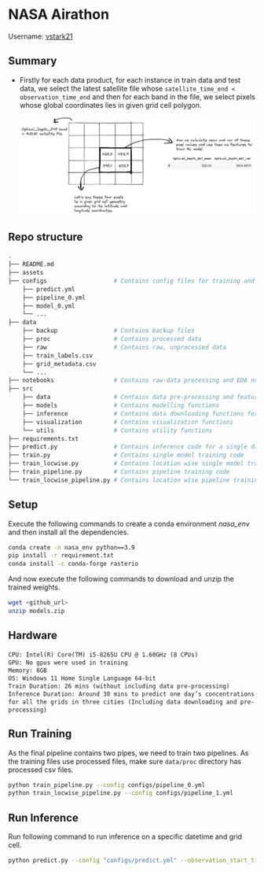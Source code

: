 # NASA Airathon

Username: [vstark21](https://www.drivendata.org/users/vstark21/)

## Summary

* Firstly for each data product, for each instance in train data and test data, we select the latest satellite file whose `satellite_time_end < observation_time_end` and then for each band in the file, we select pixels whose global coordinates lies in given grid cell polygon. 
  
  ![dp](assets/dp.png)

## Repo structure

```bash
.
├── README.md 
├── assets
├── configs                   # Contains config files for training and inference
    ├── predict.yml
    ├── pipeline_0.yml
    ├── model_0.yml
    └── ...
├── data
    ├── backup                # Contains backup files
    ├── proc                  # Contains processed data
    ├── raw                   # Contains raw, unprocessed data
    ├── train_labels.csv
    ├── grid_metadata.csv
    └── ...
├── notebooks                 # Contains raw-data processing and EDA notebooks
├── src
    ├── data                  # Contains data pre-processing and feature engineering functions
    ├── models                # Contains modelling functions
    ├── inference             # Contains data downloading functions for inference
    ├── visualization         # Contains visualization functions
    └── utils                 # Contains utility functions
├── requirements.txt
├── predict.py                # Contains inference code for a single data point
├── train.py                  # Contains single model training code
├── train_locwise.py          # Contains location wise single model training code
├── train_pipeline.py         # Contains pipeline training code 
└── train_locwise_pipeline.py # Contains location wise pipeline training code
```

## Setup

Execute the following commands to create a conda environment *nasa_env* and then install all the dependencies.

```bash
conda create -n nasa_env python==3.9
pip install -r requirement.txt
conda install -c conda-forge rasterio
```

And now execute the following commands to download and unzip the trained weights. 

```bash
wget <github_url>
unzip models.zip
```

## Hardware

```
CPU: Intel(R) Core(TM) i5-8265U CPU @ 1.60GHz (8 CPUs)
GPU: No gpus were used in training
Memory: 8GB
OS: Windows 11 Home Single Language 64-bit
Train Duration: 26 mins (without including data pre-processing)
Inference Duration: Around 30 mins to predict one day’s concentrations for all the grids in three cities (Including data downloading and pre-processing)
```

## Run Training

As the final pipeline contains two pipes, we need to train two pipelines. As the training files use processed files, make sure `data/proc` directory has processed csv files.

```bash
python train_pipeline.py --config configs/pipeline_0.yml
python train_locwise_pipeline.py --config configs/pipeline_1.yml
```

## Run Inference

Run following command to run inference on a specific datetime and grid cell.

```bash
python predict.py --config "configs/predict.yml" --observation_start_time "2021-03-02T18:30:00Z" --grid_id "C7PGV" --satdata_file "data/pm25_satellite_metadata.csv" --ncar_email <username> --ncar_pswd <password>
```